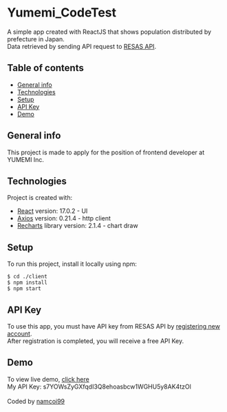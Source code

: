 ﻿# Yumemi_CodeTest
 A simple app created with ReactJS that shows population distributed by prefecture in Japan.<br />
 Data retrieved by sending API request to [RESAS API](https://opendata.resas-portal.go.jp/).
## Table of contents
* [General info](#general-info)
* [Technologies](#technologies)
* [Setup](#setup)
* [API Key](#api-key)
* [Demo](#demo)

## General info
This project is made to apply for the position of frontend developer at YUMEMI Inc.
	
## Technologies
Project is created with:
* [React](https://reactjs.org/docs/getting-started.html) version: 17.0.2 - UI
* [Axios](https://github.com/axios/axios) version: 0.21.4 - http client
* [Recharts](https://recharts.org/en-US/guide/getting-started) library version: 2.1.4 - chart draw
	
## Setup
To run this project, install it locally using npm:

```
$ cd ./client
$ npm install
$ npm start
```

## API Key
To use this app, you must have API key from RESAS API by [registering new account](https://opendata.resas-portal.go.jp/form.html).<br />
After registration is completed, you will receive a free API Key.

## Demo
To view live demo, [click here](https://popdistribution.netlify.app/)<br />
My API Key: s7YOWsZyGXfqdI3Q8ehoasbcw1WGHU5y8AK4tzOl
<br />
<br />
Coded by [namcoi99](https://github.com/namcoi99/)
